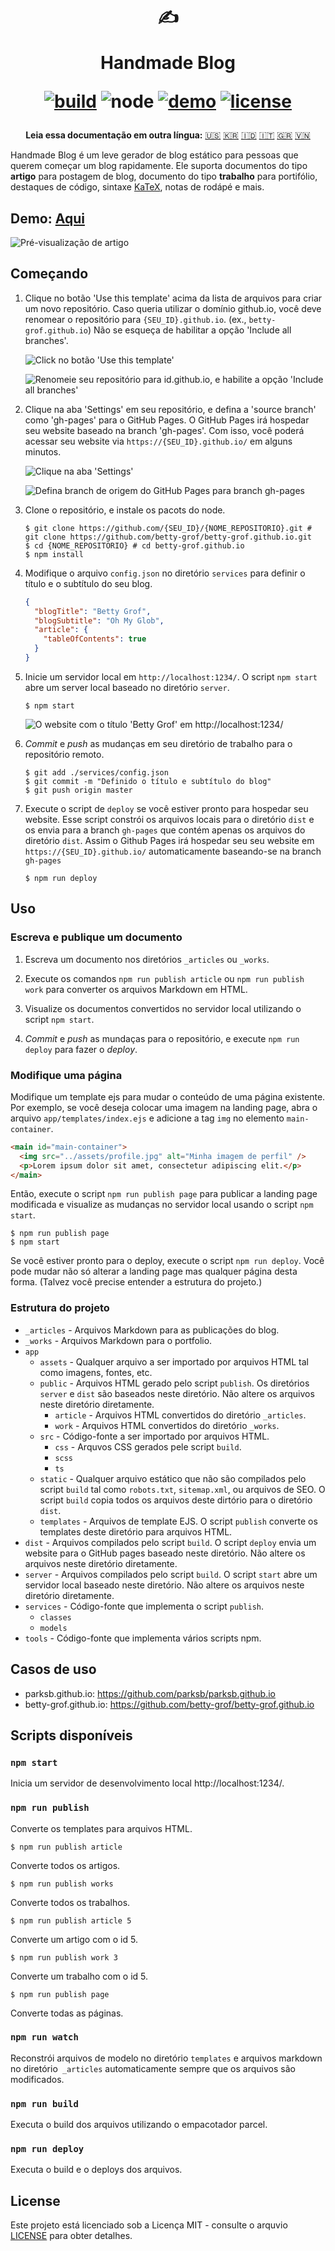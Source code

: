 <div align="center">
  <h1>

  ✍️

  Handmade Blog

  [![build](https://img.shields.io/github/workflow/status/ParkSB/handmade-blog/Node%20CI/master?style=flat-square)](https://github.com/ParkSB/handmade-blog/actions?query=workflow%3A%22Node+CI%22) ![node](https://img.shields.io/badge/node-%3E%3D%2010.0-brightgreen?style=flat-square) [![demo](https://img.shields.io/netlify/3f01acb3-1107-470a-914f-90d100b87d85?label=demo&style=flat-square)](https://handmade-blog.netlify.com/) [![license](https://img.shields.io/github/license/ParkSB/handmade-blog?style=flat-square)](LICENSE)

  </h1>
  
  <strong>Leia essa documentação em outra língua:</strong> [:us:](README.md) [:kr:](README-KO.md) [:indonesia:](README-ID.md) [:it:](README-IT.md) [:greece:](README-EL.md) [:vietnam:](REAME-VI.md)
</div>

Handmade Blog é um leve gerador de blog estático para pessoas que querem começar um blog rapidamente. Ele suporta documentos do tipo **artigo** para postagem de blog, documento do tipo **trabalho** para portifólio, destaques de código, sintaxe [KaTeX](https://katex.org/), notas de rodápé e mais.

## Demo: [Aqui](https://handmade-blog.netlify.com/)

![Pré-visualização de artigo](https://user-images.githubusercontent.com/6410412/74097056-be43d100-4b4a-11ea-806b-7bd263d7f623.png)

## Começando

1. Clique no botão 'Use this template' acima da lista de arquivos para criar um novo repositório. Caso queria utilizar o domínio github.io, você deve renomear o repositório para `{SEU_ID}.github.io`. (ex., `betty-grof.github.io`) Não se esqueça de habilitar a opção 'Include all branches'.

    ![Click no botão 'Use this template'](https://user-images.githubusercontent.com/6410412/93741226-f524ae00-fc26-11ea-8f88-ba634d2de66b.png)

    ![Renomeie seu repositório para id.github.io, e habilite a opção 'Include all branches'](https://user-images.githubusercontent.com/6410412/93741223-f48c1780-fc26-11ea-9980-8911e531a29c.png)

2. Clique na aba 'Settings' em seu repositório, e defina a 'source branch' como 'gh-pages' para o GitHub Pages. O GitHub Pages irá hospedar seu website baseado na branch 'gh-pages'. Com isso, você poderá acessar seu website via `https://{SEU_ID}.github.io/` em alguns minutos.

    ![Clique na aba 'Settings'](https://user-images.githubusercontent.com/6410412/93750006-d11c9900-fc35-11ea-9ac1-4f92216f28f9.png)

    ![Defina branch de origem do GitHub Pages para branch gh-pages](https://user-images.githubusercontent.com/6410412/93741218-f2c25400-fc26-11ea-9e30-eddb9a2a3b3f.png)

3. Clone o repositório, e instale os pacots do node.

    ```shell script
    $ git clone https://github.com/{SEU_ID}/{NOME_REPOSITORIO}.git # git clone https://github.com/betty-grof/betty-grof.github.io.git
    $ cd {NOME_REPOSITORIO} # cd betty-grof.github.io
    $ npm install
    ```

4. Modifique o arquivo `config.json` no diretório `services` para definir o título e o subtítulo do seu blog.

    ```json
    {
      "blogTitle": "Betty Grof",
      "blogSubtitle": "Oh My Glob",
      "article": {
        "tableOfContents": true 
      }
    }
    ```

5. Inicie um servidor local em `http://localhost:1234/`. O script `npm start` abre um server local baseado no diretório `server`.

    ```shell script
    $ npm start
    ```
   
    ![O website com o título 'Betty Grof' em http://localhost:1234/](https://user-images.githubusercontent.com/6410412/93754683-155f6780-fc3d-11ea-99de-92c747c103f9.png)
    
6. _Commit_ e _push_ as mudanças em seu diretório de trabalho para o repositório remoto.

   ```shell script
   $ git add ./services/config.json
   $ git commit -m "Definido o título e subtítulo do blog"
   $ git push origin master
   ```

7. Execute o script de `deploy` se você estiver pronto para hospedar seu website. Esse script constrói os arquivos locais para o diretório `dist` e os envia para a branch `gh-pages` que contém apenas os arquivos do diretório `dist`. Assim o Github Pages irá hospedar seu seu website em `https://{SEU_ID}.github.io/` automaticamente baseando-se na branch `gh-pages`

    ```shell script
    $ npm run deploy
    ```

## Uso

### Escreva e publique um documento

1. Escreva um documento nos diretórios `_articles` ou `_works`.

1. Execute os comandos `npm run publish article` ou `npm run publish work` para converter os arquivos Markdown em HTML.

1. Visualize os documentos convertidos no servidor local utilizando o script `npm start`.

1. _Commit_ e _push_ as mundaças para o repositório, e execute `npm run deploy` para fazer o _deploy_.

### Modifique uma página

Modifique um template ejs para mudar o conteúdo de uma página existente. Por exemplo, se você deseja colocar uma imagem na landing page, abra o arquivo `app/templates/index.ejs` e adicione a tag `img` no elemento `main-container`.

```html
<main id="main-container">
  <img src="../assets/profile.jpg" alt="Minha imagem de perfil" />
  <p>Lorem ipsum dolor sit amet, consectetur adipiscing elit.</p>
</main>
```

Então, execute o script `npm run publish page` para publicar a landing page modificada e visualize as mudanças no servidor local usando o script `npm start`.

```shell script
$ npm run publish page
$ npm start
```

Se você estiver pronto para o deploy, execute o script `npm run deploy`. Você pode mudar não só alterar a landing page mas qualquer página desta forma. (Talvez você precise entender a estrutura do projeto.)

### Estrutura do projeto

* `_articles` - Arquivos Markdown para as publicações do blog.
* `_works` - Arquivos Markdown para o portfolio.
* `app`
  * `assets` - Qualquer arquivo a ser importado por arquivos HTML tal como imagens, fontes, etc. 
  * `public` - Arquivos HTML gerado pelo script `publish`. Os diretórios `server` e `dist` são baseados neste diretório. Não altere os arquivos neste diretório diretamente.
    * `article` - Arquivos HTML convertidos do diretório `_articles`.
    * `work` - Arquivos HTML convertidos do diretório `_works`.
  * `src` - Código-fonte a ser importado por arquivos HTML.
    * `css` - Arquvos CSS gerados pele script `build`.
    * `scss`
    * `ts`
  * `static` - Qualquer arquivo estático que não são compilados pelo script `build` tal como `robots.txt`, `sitemap.xml`, ou arquivos de SEO. O script `build` copia todos os arquivos deste dirtório para o diretório `dist`. 
  * `templates` - Arquivos de template EJS. O script `publish` converte os templates deste diretório para arquivos HTML.
* `dist` - Arquivos compilados pelo script `build`. O script `deploy` envia um website para o GitHub pages baseado neste diretório. Não altere os arquivos neste diretório diretamente.
* `server` - Arquivos compilados pelo script `build`. O script `start` abre um servidor local baseado neste diretório. Não altere os arquivos neste diretório diretamente.
* `services` - Código-fonte que implementa o script `publish`.
  * `classes`
  * `models`
* `tools` - Código-fonte que implementa vários scripts npm.

## Casos de uso

* parksb.github.io: https://github.com/parksb/parksb.github.io
* betty-grof.github.io: https://github.com/betty-grof/betty-grof.github.io

## Scripts disponíveis

### `npm start`

Inicia um servidor de desenvolvimento local http://localhost:1234/.

### `npm run publish`

Converte os templates para arquivos HTML.

```shell script
$ npm run publish article
```

Converte todos os artigos.

```shell script
$ npm run publish works
```

Converte todos os trabalhos.

```shell script
$ npm run publish article 5
```

Converte um artigo com o id 5.

```shell script
$ npm run publish work 3
```

Converte um trabalho com o id 5.

```shell script
$ npm run publish page
```

Converte todas as páginas.

### `npm run watch`

Reconstrói arquivos de modelo no diretório `templates` e arquivos markdown no diretório` _articles` automaticamente sempre que os arquivos são modificados.

### `npm run build`

Executa o build dos arquivos utilizando o empacotador parcel.

### `npm run deploy`

Executa o build e o deploys dos arquivos.

## License

Este projeto está licenciado sob a Licença MIT - consulte o arquvio [LICENSE](LICENSE) para obter detalhes.

